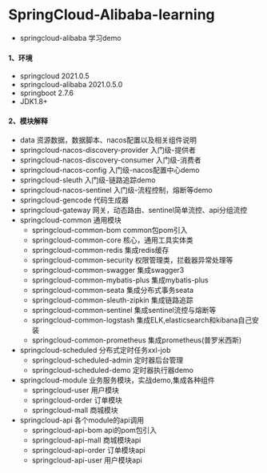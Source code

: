 # SpringCloud-Alibaba-learning
- springcloud-alibaba 学习demo

#### 1、环境
- springcloud  2021.0.5
- springcloud-alibaba 2021.0.5.0
- springboot 2.7.6
- JDK1.8+

#### 2、模块解释
- data 资源数据，数据脚本、nacos配置以及相关组件说明
- springcloud-nacos-discovery-provider 入门级-提供者
- springcloud-nacos-discovery-consumer 入门级-消费者
- springcloud-nacos-config  入门级-nacos配置中心demo
- springcloud-sleuth  入门级-链路追踪demo
- springcloud-nacos-sentinel 入门级-流程控制，熔断等demo
- springcloud-gencode 代码生成器
- springcloud-gateway  网关，动态路由、sentinel简单流控、api分组流控
- springcloud-common  通用模块
  - springcloud-common-bom common包pom引入
  - springcloud-common-core  核心，通用工具实体类
  - springcloud-common-redis  集成redis缓存
  - springcloud-common-security 权限管理类，拦截器异常处理等
  - springcloud-common-swagger 集成swagger3
  - springcloud-common-mybatis-plus 集成mybatis-plus
  - springcloud-common-seata 集成分布式事务seata
  - springcloud-common-sleuth-zipkin 集成链路追踪
  - springcloud-common-sentinel 集成sentinel流控与熔断等
  - springcloud-common-logstash 集成ELK,elasticsearch和kibana自己安装
  - springcloud-common-prometheus 集成prometheus(普罗米西斯)
- springcloud-scheduled  分布式定时任务xxl-job
  - springcloud-scheduled-admin 定时器后台管理
  - springcloud-scheduled-demo  定时器执行器demo
- springcloud-module  业务服务模块，实战demo,集成各种组件
  - springcloud-user 用户模块
  - springcloud-order 订单模块
  - springcloud-mall 商城模块
- springcloud-api   各个module的api调用
  - springcloud-api-bom  api的pom包引入
  - springcloud-api-mall  商城模块api
  - springcloud-api-order  订单模块api
  - springcloud-api-user  用户模块api
